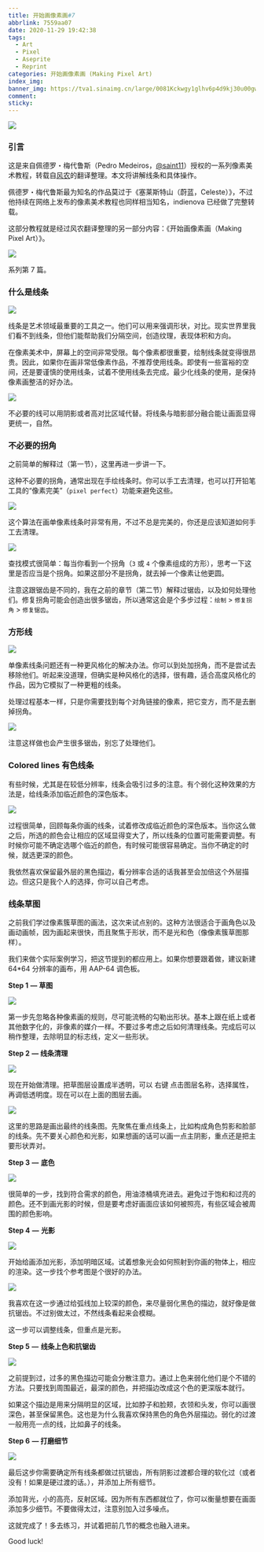 ```yaml
---
title: 开始画像素画#7
abbrlink: 7559aa07
date: 2020-11-29 19:42:38
tags:
  - Art
  - Pixel
  - Aseprite
  - Reprint
categories: 开始画像素画 (Making Pixel Art)
index_img:
banner_img: https://tva1.sinaimg.cn/large/0081Kckwgy1glhv6p4d9kj30u00gwt9p.jpg
comment:
sticky:
---
```




![](https://cdn.jsdelivr.net/gh/Yousazoe/picgo-repo/img/008eGmZEly1gn5zm7aw4aj31hc0u0jv1.jpg)

### 引言

这是来自佩德罗・梅代鲁斯（Pedro Medeiros，[@saint11](https://twitter.com/saint11)）授权的一系列像素美术教程，转载自[风农](https://indienova.com/u/fengnong)的翻译整理。本文将讲解线条和具体操作。

<!--more-->



佩德罗・梅代鲁斯最为知名的作品莫过于《塞莱斯特山（蔚蓝，Celeste）》，不过他持续在网络上发布的像素美术教程也同样相当知名，indienova 已经做了完整转载。

这部分教程就是经过风农翻译整理的另一部分内容：《开始画像素画（Making Pixel Art）》。

![](https://cdn.jsdelivr.net/gh/Yousazoe/picgo-repo/img/0081Kckwgy1glhv8bd0hfj30u008c74z.jpg)


系列第 7 篇。

### 什么是线条

![](https://cdn.jsdelivr.net/gh/Yousazoe/picgo-repo/img/0081Kckwgy1glhv89ju74j30ei0d812e.jpg)



线条是艺术领域最重要的工具之一。他们可以用来强调形状，对比。现实世界里我们看不到线条，但他们能帮助我们分隔空间，创造纹理，表现体积和方向。

在像素美术中，屏幕上的空间非常受限。每个像素都很重要，绘制线条就变得很昂贵。因此，如果你在画非常低像素作品，不推荐使用线条。即使有一些富裕的空间，还是要谨慎的使用线条，试着不使用线条去完成。最少化线条的使用，是保持像素画整洁的好办法。

![](https://cdn.jsdelivr.net/gh/Yousazoe/picgo-repo/img/640.png)



不必要的线可以用阴影或者高对比区域代替。将线条与暗影部分融合能让画面显得更统一，自然。

### 不必要的拐角

之前简单的解释过（第一节），这里再进一步讲一下。

这种不必要的拐角，通常出现在手绘线条时。你可以手工去清理，也可以打开铅笔工具的“像素完美”（`pixel perfect`）功能来避免这些。

![](https://cdn.jsdelivr.net/gh/Yousazoe/picgo-repo/img/0081Kckwgy1glhv88tzipj309w05c741.jpg)



这个算法在画单像素线条时非常有用，不过不总是完美的，你还是应该知道如何手工去清理。

![](https://cdn.jsdelivr.net/gh/Yousazoe/picgo-repo/img/0081Kckwgy1glhv8cjbhrj30a205p0jc.jpg)



查找模式很简单：每当你看到一个拐角（`3` 或 `4` 个像素组成的方形），思考一下这里是否应当是个拐角。如果这部分不是拐角，就去掉一个像素让他更圆。

注意这跟锯齿是不同的，我在之前的章节（第二节）解释过锯齿，以及如何处理他们。修复拐角可能会创造出很多锯齿，所以通常这会是个多步过程：`绘制` > `修复拐角` > `修复锯齿`。

### 方形线

![](https://cdn.jsdelivr.net/gh/Yousazoe/picgo-repo/img/640-20210210102237778.png)



单像素线条问题还有一种更风格化的解决办法。你可以到处加拐角，而不是尝试去移除他们。听起来没道理，但确实是种风格化的选择，很有趣，适合高度风格化的作品，因为它模拟了一种更粗的线条。

处理过程基本一样，只是你需要找到每个对角链接的像素，把它变方，而不是去删掉拐角。

![](https://cdn.jsdelivr.net/gh/Yousazoe/picgo-repo/img/0081Kckwgy1glhv8a5yvaj309w05m0i1.jpg)

注意这样做也会产生很多锯齿，别忘了处理他们。

### Colored lines 有色线条

有些时候，尤其是在较低分辨率，线条会吸引过多的注意。有个弱化这种效果的方法是，给线条添加临近颜色的深色版本。

![](https://cdn.jsdelivr.net/gh/Yousazoe/picgo-repo/img/640-20210210102250162.png)



过程很简单，回顾每条你画的线条，试着修改成临近颜色的深色版本。当你这么做之后，所选的颜色会让相应的区域显得变大了，所以线条的位置可能需要调整。有时候你可能不确定选哪个临近的颜色，有时候可能很容易确定。当你不确定的时候，就选更深的颜色。

我依然喜欢保留最外层的黑色描边，看分辨率合适的话我甚至会加倍这个外层描边。但这只是我个人的选择，你可以自己考虑。

### 线条草图

之前我们学过像素簇草图的画法，这次来试点别的。这种方法很适合于画角色以及画动画帧，因为画起来很快，而且聚焦于形状，而不是光和色（像像素簇草图那样）。

我们来做个实际案例学习，把这节提到的都应用上。如果你想要跟着做，建议新建 64*64 分辨率的画布，用 AAP-64 调色板。



**Step 1  — 草图**

![](https://cdn.jsdelivr.net/gh/Yousazoe/picgo-repo/img/0081Kckwgy1glhv87ygl3j30fh078mwx.jpg)

第一步先忽略各种像素画的规则，尽可能流畅的勾勒出形状。基本上跟在纸上或者其他数字化的，非像素的媒介一样。不要过多考虑之后如何清理线条。完成后可以稍作整理，去除明显的标志线，定义一些形状。

**Step 2  — 线条清理**

![](https://cdn.jsdelivr.net/gh/Yousazoe/picgo-repo/img/0081Kckwgy1glhvbdn60dj307j0770sh.jpg)



现在开始做清理。把草图层设置成半透明，可以 右键 点击图层名称，选择属性，再调低透明度。现在可以在上面的图层去画。

![](https://cdn.jsdelivr.net/gh/Yousazoe/picgo-repo/img/0081Kckwgy1glhv8ao6foj30c007zq2q.jpg)

这里的思路是画出最终的线条图。先聚焦在重点线条上，比如构成角色剪影和脸部的线条。先不要关心颜色和光影，如果想画的话可以画一点主阴影，重点还是把主要形状弄对。



**Step 3  —  底色**

![](https://cdn.jsdelivr.net/gh/Yousazoe/picgo-repo/img/640-20210210102322791.png)



很简单的一步，找到符合需求的颜色，用油漆桶填充进去。避免过于饱和和过亮的颜色。还不到画光影的时候，但是要考虑好画面应该如何被照亮，有些区域会被周围的颜色影响。



**Step 4  —  光影**

![](https://cdn.jsdelivr.net/gh/Yousazoe/picgo-repo/img/0081Kckwgy1glhv88aqv3j307p077gld.jpg)



开始给画添加光影，添加明暗区域。试着想象光会如何照射到你画的物体上，相应的渲染。这一步找个参考图是个很好的办法。

![](https://cdn.jsdelivr.net/gh/Yousazoe/picgo-repo/img/0081Kckwgy1glhvaibzjbj309z07h742.jpg)



我喜欢在这一步通过给弧线加上较深的颜色，来尽量弱化黑色的描边，就好像是做抗锯齿。不过别做太过，不然线条看起来会模糊。

这一步可以调整线条，但重点是光影。



**Step 5  —  线条上色和抗锯齿**

![](https://cdn.jsdelivr.net/gh/Yousazoe/picgo-repo/img/0081Kckwgy1glhv8c2gduj307p07agld.jpg)



之前提到过，过多的黑色描边可能会分散注意力。通过上色来弱化他们是个不错的方法。只要找到周围最近，最深的颜色，并把描边改成这个色的更深版本就行。

如果这个描边是用来分隔明显的区域，比如脖子和脸颊，衣领和头发，你可以画很深色，甚至保留黑色。这也是为什么我喜欢保持黑色的角色外层描边。弱化的过渡一般用亮一点的线，比如鼻子的线条。



**Step 6  — 打磨细节**

![](https://cdn.jsdelivr.net/gh/Yousazoe/picgo-repo/img/0081Kckwgy1glhvb2fvmtj307t076t8h.jpg)



最后这步你需要确定所有线条都做过抗锯齿，所有阴影过渡都合理的软化过（或者没有！如果是硬过渡的话。），并添加上所有细节。

添加背光，小的高亮，反射区域。因为所有东西都就位了，你可以衡量想要在画面添加多少细节。不要做得太过，注意别加入过多噪点。

这就完成了！多去练习，并试着把前几节的概念也融入进来。

Good luck!


